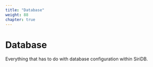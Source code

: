 ```yaml
---
title: "Database"
weight: 88
chapter: true
---
```


# Database

Everything that has to do with database configuration within SiriDB.
